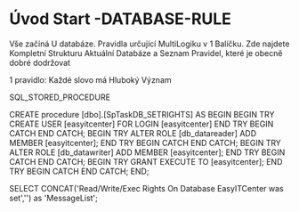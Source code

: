 ﻿# Úvod   Start -DATABASE-RULE  

Vše začíná U databáze. 
Pravidla určující MultiLogiku v 1 Balíčku.
Zde najdete Kompletní Strukturu Aktuální Databáze
a Seznam Pravidel, které je obecně dobré dodržovat

1 pravidlo: Každé slovo má Hluboký Význam

SQL_STORED_PROCEDURE






CREATE procedure [dbo].[SpTaskDB_SETRIGHTS]
AS
BEGIN 
	BEGIN TRY CREATE USER [easyitcenter] FOR LOGIN [easyitcenter] END TRY BEGIN CATCH END CATCH;
	BEGIN TRY ALTER ROLE [db_datareader] ADD MEMBER [easyitcenter]; END TRY BEGIN CATCH END CATCH;
	BEGIN TRY ALTER ROLE [db_datawriter] ADD MEMBER [easyitcenter]; END TRY BEGIN CATCH END CATCH;
	BEGIN TRY GRANT EXECUTE TO [easyitcenter]; END TRY BEGIN CATCH END CATCH;
END;

SELECT CONCAT('Read/Write/Exec Rights On Database EasyITCenter was set','') as 'MessageList';